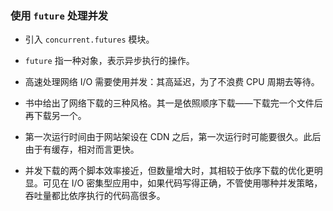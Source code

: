 ### 使用 `future` 处理并发

- 引入 `concurrent.futures` 模块。

- `future` 指一种对象，表示异步执行的操作。

- 高速处理网络 I/O 需要使用并发：其高延迟，为了不浪费 CPU 周期去等待。

- 书中给出了网络下载的三种风格。其一是依照顺序下载——下载完一个文件后再下载另一个。

- 第一次运行时间由于网站架设在 CDN 之后，第一次运行时可能要很久。此后由于有缓存，相对而言更快。

- 并发下载的两个脚本效率接近，但数量增大时，其相较于依序下载的优化更明显。可见在 I/O 密集型应用中，如果代码写得正确，不管使用哪种并发策略，吞吐量都比依序执行的代码高很多。